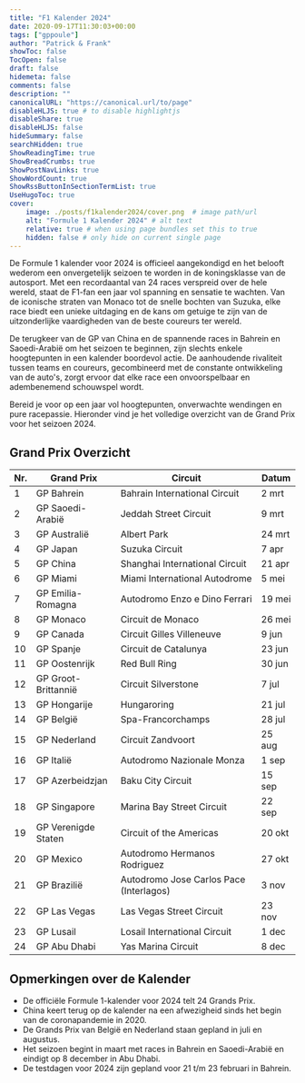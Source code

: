 ```yaml
---
title: "F1 Kalender 2024"
date: 2020-09-17T11:30:03+00:00
tags: ["gppoule"]
author: "Patrick & Frank"
showToc: false
TocOpen: false
draft: false
hidemeta: false
comments: false
description: ""
canonicalURL: "https://canonical.url/to/page"
disableHLJS: true # to disable highlightjs
disableShare: true
disableHLJS: false
hideSummary: false
searchHidden: true
ShowReadingTime: true
ShowBreadCrumbs: true
ShowPostNavLinks: true
ShowWordCount: true
ShowRssButtonInSectionTermList: true
UseHugoToc: true
cover:
    image: ./posts/f1kalender2024/cover.png  # image path/url
    alt: "Formule 1 Kalender 2024" # alt text
    relative: true # when using page bundles set this to true
    hidden: false # only hide on current single page
---
```

De Formule 1 kalender voor 2024 is officieel aangekondigd en het belooft wederom een onvergetelijk seizoen te worden in de koningsklasse van de autosport. Met een recordaantal van 24 races verspreid over de hele wereld, staat de F1-fan een jaar vol spanning en sensatie te wachten. Van de iconische straten van Monaco tot de snelle bochten van Suzuka, elke race biedt een unieke uitdaging en de kans om getuige te zijn van de uitzonderlijke vaardigheden van de beste coureurs ter wereld.

De terugkeer van de GP van China en de spannende races in Bahrein en Saoedi-Arabië om het seizoen te beginnen, zijn slechts enkele hoogtepunten in een kalender boordevol actie. De aanhoudende rivaliteit tussen teams en coureurs, gecombineerd met de constante ontwikkeling van de auto's, zorgt ervoor dat elke race een onvoorspelbaar en adembenemend schouwspel wordt.

Bereid je voor op een jaar vol hoogtepunten, onverwachte wendingen en pure racepassie. Hieronder vind je het volledige overzicht van de Grand Prix voor het seizoen 2024.

## Grand Prix Overzicht

| Nr. | Grand Prix        | Circuit                           | Datum    |
|-----|-------------------|-----------------------------------|----------|
| 1   | GP Bahrein        | Bahrain International Circuit     | 2 mrt    |
| 2   | GP Saoedi-Arabië  | Jeddah Street Circuit             | 9 mrt    |
| 3   | GP Australië      | Albert Park                       | 24 mrt   |
| 4   | GP Japan          | Suzuka Circuit                    | 7 apr    |
| 5   | GP China          | Shanghai International Circuit    | 21 apr   |
| 6   | GP Miami          | Miami International Autodrome    | 5 mei    |
| 7   | GP Emilia-Romagna | Autodromo Enzo e Dino Ferrari     | 19 mei   |
| 8   | GP Monaco         | Circuit de Monaco                 | 26 mei   |
| 9   | GP Canada         | Circuit Gilles Villeneuve         | 9 jun    |
| 10  | GP Spanje         | Circuit de Catalunya              | 23 jun   |
| 11  | GP Oostenrijk     | Red Bull Ring                     | 30 jun   |
| 12  | GP Groot-Brittannië| Circuit Silverstone               | 7 jul    |
| 13  | GP Hongarije      | Hungaroring                       | 21 jul   |
| 14  | GP België         | Spa-Francorchamps                 | 28 jul   |
| 15  | GP Nederland      | Circuit Zandvoort                 | 25 aug   |
| 16  | GP Italië         | Autodromo Nazionale Monza         | 1 sep    |
| 17  | GP Azerbeidzjan   | Baku City Circuit                 | 15 sep   |
| 18  | GP Singapore      | Marina Bay Street Circuit         | 22 sep   |
| 19  | GP Verenigde Staten| Circuit of the Americas          | 20 okt   |
| 20  | GP Mexico         | Autodromo Hermanos Rodriguez      | 27 okt   |
| 21  | GP Brazilië       | Autodromo Jose Carlos Pace (Interlagos) | 3 nov    |
| 22  | GP Las Vegas      | Las Vegas Street Circuit          | 23 nov   |
| 23  | GP Lusail         | Losail International Circuit      | 1 dec    |
| 24  | GP Abu Dhabi      | Yas Marina Circuit                | 8 dec    |

## Opmerkingen over de Kalender

- De officiële Formule 1-kalender voor 2024 telt 24 Grands Prix.
- China keert terug op de kalender na een afwezigheid sinds het begin van de coronapandemie in 2020.
- De Grands Prix van België en Nederland staan gepland in juli en augustus.
- Het seizoen begint in maart met races in Bahrein en Saoedi-Arabië en eindigt op 8 december in Abu Dhabi.
- De testdagen voor 2024 zijn gepland voor 21 t/m 23 februari in Bahrein.

